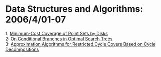 # Data Structures and Algorithms: 2006/4/01-07  
1: [Minimum-Cost Coverage of Point Sets by Disks](https://doi.org/10.48550/arXiv.cs/0604008)  
2: [On Conditional Branches in Optimal Search Trees](https://doi.org/10.48550/arXiv.cs/0604016)  
3: [Approximation Algorithms for Restricted Cycle Covers Based on Cycle  Decompositions](https://doi.org/10.48550/arXiv.cs/0604020)  